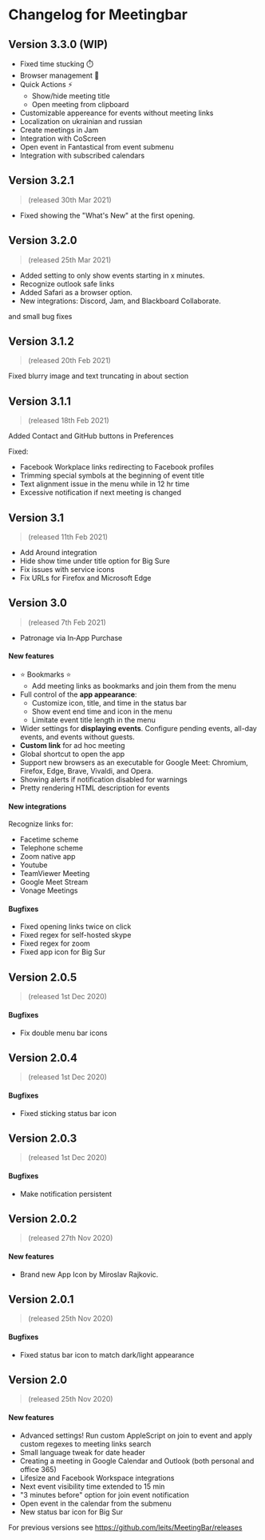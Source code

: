 # Changelog for Meetingbar

## Version 3.3.0 (WIP)
* Fixed time stucking ⏱️
* Browser management 🧰
* Quick Actions ⚡
  * Show/hide meeting title
  * Open meeting from clipboard
* Customizable appereance for events without meeting links
* Localization on ukrainian and russian
* Create meetings in Jam
* Integration with CoScreen
* Open event in Fantastical from event submenu
* Integration with subscribed calendars

## Version 3.2.1
> (released 30th Mar 2021)

* Fixed showing the "What's New" at the first opening.

## Version 3.2.0
> (released 25th Mar 2021)

* Added setting to only show events starting in x minutes.
* Recognize outlook safe links
* Added Safari as a browser option.
* New integrations: Discord, Jam, and Blackboard Collaborate.

and small bug fixes

## Version 3.1.2
> (released 20th Feb 2021)

 Fixed blurry image and text truncating in about section

## Version 3.1.1
> (released 18th Feb 2021)

Added Contact and GitHub buttons in Preferences

Fixed:
* Facebook Workplace links redirecting to Facebook profiles
* Trimming special symbols at the beginning of event title
* Text alignment issue in the menu while in 12 hr time
* Excessive notification if next meeting is changed

## Version 3.1
> (released 11th Feb 2021)

* Add Around integration
* Hide show time under title option for Big Sure
* Fix issues with service icons
* Fix URLs for Firefox and Microsoft Edge 


## Version 3.0
> (released 7th Feb 2021)

* Patronage via In‑App Purchase

#### New features
* ⭐ Bookmarks ⭐
     * Add meeting links as bookmarks and join them from the menu
* Full control of the **app appearance**: 
     * Customize icon, title, and time in the status bar
     * Show event end time and icon in the menu
     * Limitate event title length in the menu
* Wider settings for **displaying events**. Configure pending events, all-day events, and events without guests.
* **Custom link** for ad hoc meeting
* Global shortcut to open the app
* Support new browsers as an executable for Google Meet: Chromium, Firefox, Edge, Brave, Vivaldi, and Opera.
* Showing alerts if notification disabled for warnings
* Pretty rendering HTML description for events

#### New integrations
Recognize links for:
* Facetime scheme
* Telephone scheme
* Zoom native app
* Youtube
* TeamViewer Meeting
* Google Meet Stream
* Vonage Meetings


#### Bugfixes
* Fixed opening links twice on click
* Fixed regex for self-hosted skype
* Fixed regex for zoom
* Fixed app icon for Big Sur 


## Version 2.0.5 
> (released 1st Dec 2020)

#### Bugfixes
* Fix double menu bar icons


## Version 2.0.4
> (released 1st Dec 2020)

#### Bugfixes

* Fixed sticking status bar icon


## Version 2.0.3 
> (released 1st Dec 2020)

#### Bugfixes

* Make notification persistent

## Version 2.0.2 
> (released 27th Nov 2020)

#### New features
* Brand new App Icon by Miroslav Rajkovic.

## Version 2.0.1 
> (released 25th Nov 2020)

#### Bugfixes
* Fixed status bar icon to match dark/light appearance

## Version 2.0 
> (released 25th Nov 2020)

#### New features
* Advanced settings! Run custom AppleScript on join to event and apply custom regexes to meeting links search
* Small language tweak for date header
* Creating a meeting in Google Calendar and Outlook (both personal and office 365)
* Lifesize and Facebook Workspace integrations
* Next event visibility time extended to 15 min
* "3 minutes before" option for join event notification
* Open event in the calendar from the submenu
* New status bar icon for Big Sur


For previous versions see  https://github.com/leits/MeetingBar/releases
